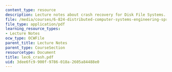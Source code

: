 ```yaml
---
content_type: resource
description: Lecture notes about crash recovery for Disk File Systems.
file: /media/courses/6-824-distributed-computer-systems-engineering-spring-2006/3dee6fc9900f9786018a2605a84488e0_lec6_crash.pdf
file_type: application/pdf
learning_resource_types:
- Lecture Notes
ocw_type: OCWFile
parent_title: Lecture Notes
parent_type: CourseSection
resourcetype: Document
title: lec6_crash.pdf
uid: 3dee6fc9-900f-9786-018a-2605a84488e0
---
```

